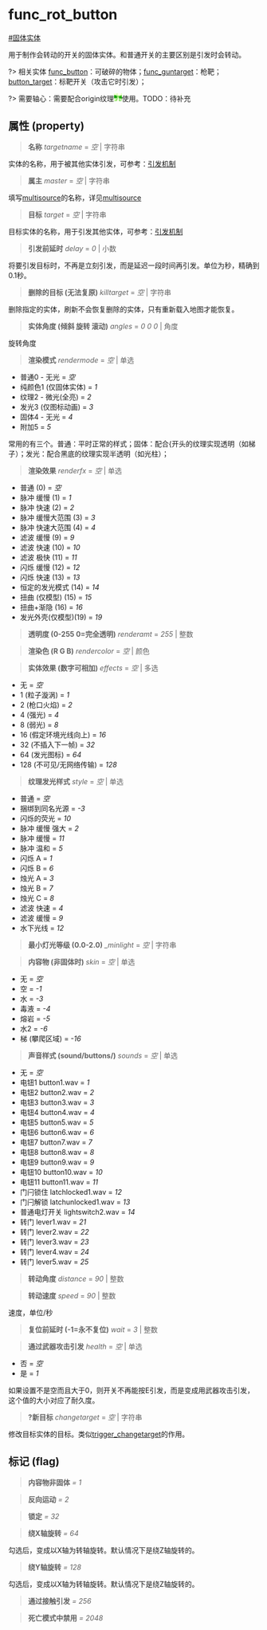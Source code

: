 # func_rot_button
[#固体实体](wiki/solid_entity)

用于制作会转动的开关的固体实体。和普通开关的主要区别是引发时会转动。

?> 相关实体 [func_button](wiki/entity/func_button)：可破碎的物体；[func_guntarget](wiki/entity/func_guntarget)：枪靶；[button_target](wiki/entity/button_target)：标靶开关（攻击它时引发）；

?> 需要轴心：需要配合origin纹理![origin](../../images/tex_origin.png ":no-zoom")使用。TODO：待补充

## 属性 (property)
> **名称** *targetname* = *空* | 字符串

实体的名称，用于被其他实体引发，可参考：[引发机制](wiki/trigger)

> **属主** *master* = *空* | 字符串

填写[multisource](wiki/entity/multisource)的名称，详见[multisource](wiki/entity/multisource)

> **目标** *target* = *空* | 字符串

目标实体的名称，用于引发其他实体，可参考：[引发机制](wiki/trigger)

> **引发前延时** *delay* = *0* | 小数

将要引发目标时，不再是立刻引发，而是延迟一段时间再引发。单位为秒，精确到0.1秒。

> **删除的目标 (无法复原)** *killtarget* = *空* | 字符串

删除指定的实体，刷新不会恢复删除的实体，只有重新载入地图才能恢复。

> **实体角度 (倾斜 旋转 滚动)** *angles* = *0 0 0* | 角度

旋转角度

> **渲染模式** *rendermode* = *空* | 单选

- 普通0 - 无光 = *空*
- 纯颜色1 (仅固体实体) = *1*
- 纹理2 - 微光(全亮) = *2*
- 发光3 (仅图标动画) = *3*
- 固体4 - 无光 = *4*
- 附加5 = *5*

常用的有三个。普通：平时正常的样式；固体：配合{开头的纹理实现透明（如梯子）；发光：配合黑底的纹理实现半透明（如光柱）；

> **渲染效果** *renderfx* = *空* | 单选

- 普通 (0) = *空*
- 脉冲 缓慢 (1) = *1*
- 脉冲 快速 (2) = *2*
- 脉冲 缓慢大范围 (3) = *3*
- 脉冲 快速大范围 (4) = *4*
- 滤波 缓慢 (9) = *9*
- 滤波 快速 (10) = *10*
- 滤波 极快 (11) = *11*
- 闪烁 缓慢 (12) = *12*
- 闪烁 快速 (13) = *13*
- 恒定的发光模式 (14) = *14*
- 扭曲 (仅模型) (15) = *15*
- 扭曲+渐隐 (16) = *16*
- 发光外壳(仅模型)(19) = *19*

> **透明度 (0-255 0=完全透明)** *renderamt* = *255* | 整数

> **渲染色 (R G B)** *rendercolor* = *空* | 颜色

> **实体效果 (数字可相加)** *effects* = *空* | 多选

- 无 = *空*
- 1 (粒子漩涡) = *1*
- 2 (枪口火焰) = *2*
- 4 (强光) = *4*
- 8 (弱光) = *8*
- 16 (假定环境光线向上) = *16*
- 32 (不插入下一帧) = *32*
- 64 (发光图标) = *64*
- 128 (不可见/无网络传输) = *128*

> **纹理发光样式** *style* = *空* | 单选

- 普通 = *空*
- 捆绑到同名光源 = *-3*
- 闪烁的荧光 = *10*
- 脉冲 缓慢 强大 = *2*
- 脉冲 缓慢 = *11*
- 脉冲 温和 = *5*
- 闪烁 A = *1*
- 闪烁 B = *6*
- 烛光 A = *3*
- 烛光 B = *7*
- 烛光 C = *8*
- 滤波 快速 = *4*
- 滤波 缓慢 = *9*
- 水下光线 = *12*

> **最小灯光等级 (0.0-2.0)** *_minlight* = *空* | 字符串

> **内容物 (非固体时)** *skin* = *空* | 单选

- 无 = *空*
- 空 = *-1*
- 水 = *-3*
- 毒液 = *-4*
- 熔岩 = *-5*
- 水2 = *-6*
- 梯 (攀爬区域) = *-16*

> **声音样式 (sound/buttons/)** *sounds* = *空* | 单选

- 无 = *空*
- 电钮1 button1.wav = *1*
- 电钮2 button2.wav = *2*
- 电钮3 button3.wav = *3*
- 电钮4 button4.wav = *4*
- 电钮5 button5.wav = *5*
- 电钮6 button6.wav = *6*
- 电钮7 button7.wav = *7*
- 电钮8 button8.wav = *8*
- 电钮9 button9.wav = *9*
- 电钮10 button10.wav = *10*
- 电钮11 button11.wav = *11*
- 门闩锁住 latchlocked1.wav = *12*
- 门闩解锁 latchunlocked1.wav = *13*
- 普通电灯开关 lightswitch2.wav = *14*
- 转门 lever1.wav = *21*
- 转门 lever2.wav = *22*
- 转门 lever3.wav = *23*
- 转门 lever4.wav = *24*
- 转门 lever5.wav = *25*

> **转动角度** *distance* = *90* | 整数

> **转动速度** *speed* = *90* | 整数

速度，单位/秒

> **复位前延时 (-1=永不复位)** *wait* = *3* | 整数

> **通过武器攻击引发** *health* = *空* | 单选

- 否 = *空*
- 是 = *1*

如果设置不是空而且大于0，则开关不再能按E引发，而是变成用武器攻击引发，这个值的大小对应了耐久度。

> **?新目标** *changetarget* = *空* | 字符串

修改目标实体的目标。类似[trigger_changetarget](wiki/entity/trigger_changetarget)的作用。

## 标记 (flag)
> **内容物非固体** *= 1*

> **反向运动** *= 2*

> **锁定** *= 32*

> **绕X轴旋转** *= 64*

勾选后，变成以X轴为转轴旋转。默认情况下是绕Z轴旋转的。

> **绕Y轴旋转** *= 128*

勾选后，变成以X轴为转轴旋转。默认情况下是绕Z轴旋转的。

> **通过接触引发** *= 256*

> **死亡模式中禁用** *= 2048*

